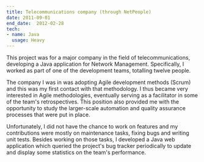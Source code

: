 ```yaml
---
title: Telecommunications company (through NetPeople)
date: 2011-09-01
end_date:  2012-02-28
tech:
- name: Java
  usage: Heavy
---
```

This project was for a major company in the field of telecommunications, developing a Java application for Network Management.
Specifically, I worked as part of one of the development teams, totalling twelve people.

The company I was in was adopting Agile development methods (Scrum) and this was my first contact with that methodology.
I thus became very interested in Agile methodologies, eventually serving as a facilitator in some of the team's retrospectives.
This position also provided me with the opportunity to study the larger-scale automation and quality assurance processes that were put in place.

Unfortunately, I did not have the chance to work on features and my contributions were mostly on maintenance tasks, fixing bugs and writing unit tests.
Besides working on those tasks, I developed a Java web application which queried the project's bug tracker periodically to update and display some statistics on the team's performance.
